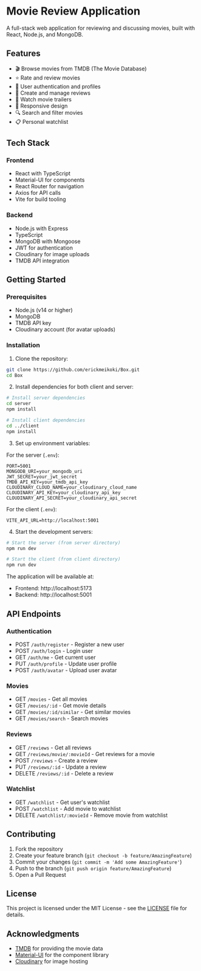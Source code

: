 # Movie Review Application

A full-stack web application for reviewing and discussing movies, built with React, Node.js, and MongoDB.

## Features

- 🎬 Browse movies from TMDB (The Movie Database)
- ⭐ Rate and review movies
- 👤 User authentication and profiles
- 📝 Create and manage reviews
- 🎥 Watch movie trailers
- 📱 Responsive design
- 🔍 Search and filter movies
- 📋 Personal watchlist

## Tech Stack

### Frontend

- React with TypeScript
- Material-UI for components
- React Router for navigation
- Axios for API calls
- Vite for build tooling

### Backend

- Node.js with Express
- TypeScript
- MongoDB with Mongoose
- JWT for authentication
- Cloudinary for image uploads
- TMDB API integration

## Getting Started

### Prerequisites

- Node.js (v14 or higher)
- MongoDB
- TMDB API key
- Cloudinary account (for avatar uploads)

### Installation

1. Clone the repository:

```bash
git clone https://github.com/erickmeikoki/Box.git
cd Box
```

2. Install dependencies for both client and server:

```bash
# Install server dependencies
cd server
npm install

# Install client dependencies
cd ../client
npm install
```

3. Set up environment variables:

For the server (`.env`):

```env
PORT=5001
MONGODB_URI=your_mongodb_uri
JWT_SECRET=your_jwt_secret
TMDB_API_KEY=your_tmdb_api_key
CLOUDINARY_CLOUD_NAME=your_cloudinary_cloud_name
CLOUDINARY_API_KEY=your_cloudinary_api_key
CLOUDINARY_API_SECRET=your_cloudinary_api_secret
```

For the client (`.env`):

```env
VITE_API_URL=http://localhost:5001
```

4. Start the development servers:

```bash
# Start the server (from server directory)
npm run dev

# Start the client (from client directory)
npm run dev
```

The application will be available at:

- Frontend: http://localhost:5173
- Backend: http://localhost:5001

## API Endpoints

### Authentication

- POST `/auth/register` - Register a new user
- POST `/auth/login` - Login user
- GET `/auth/me` - Get current user
- PUT `/auth/profile` - Update user profile
- POST `/auth/avatar` - Upload user avatar

### Movies

- GET `/movies` - Get all movies
- GET `/movies/:id` - Get movie details
- GET `/movies/:id/similar` - Get similar movies
- GET `/movies/search` - Search movies

### Reviews

- GET `/reviews` - Get all reviews
- GET `/reviews/movie/:movieId` - Get reviews for a movie
- POST `/reviews` - Create a review
- PUT `/reviews/:id` - Update a review
- DELETE `/reviews/:id` - Delete a review

### Watchlist

- GET `/watchlist` - Get user's watchlist
- POST `/watchlist` - Add movie to watchlist
- DELETE `/watchlist/:movieId` - Remove movie from watchlist

## Contributing

1. Fork the repository
2. Create your feature branch (`git checkout -b feature/AmazingFeature`)
3. Commit your changes (`git commit -m 'Add some AmazingFeature'`)
4. Push to the branch (`git push origin feature/AmazingFeature`)
5. Open a Pull Request

## License

This project is licensed under the MIT License - see the [LICENSE](LICENSE) file for details.

## Acknowledgments

- [TMDB](https://www.themoviedb.org/) for providing the movie data
- [Material-UI](https://mui.com/) for the component library
- [Cloudinary](https://cloudinary.com/) for image hosting
